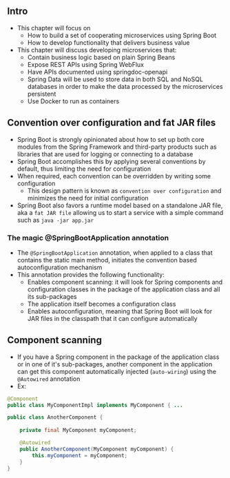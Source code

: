 ## Intro
- This chapter will focus on 
	- How to build a set of cooperating microservices using Spring Boot
	- How to develop functionality that delivers business value
- This chapter will discuss developing microservices that:
	- Contain business logic based on plain Spring Beans
	- Expose REST APIs using Spring WebFlux
	- Have APIs documented using springdoc-openapi
	- Spring Data will be used to store data in both SQL and NoSQL databases in order to make the data processed by the microservices persistent
	- Use Docker to run as containers
## Convention over configuration and fat JAR files
- Spring Boot is strongly opinionated about how to set up both core modules from the Spring Framework and third-party products such as libraries that are used for logging or connecting to a database
- Spring Boot accomplishes this by applying several conventions by default, thus limiting the need for configuration
- When required, each convention can be overridden by writing some configuration
	- This design pattern is known as `convention over configuration` and minimizes the need for initial configuration
- Spring Boot also favors a runtime model based on a standalone JAR file, aka a `fat JAR file` allowing us to start a service with a simple command such as `java -jar app.jar`
### The magic @SpringBootApplication annotation
- The `@SpringBootApplication` annotation, when applied to a class that contains the static main method, initiates the convention based autoconfiguration mechanism
- This annotation provides the following functionality:
	- Enables component scanning: it will look for Spring components and configuration classes in the package of the application class and all its sub-packages
	- The application itself becomes a configuration class
	- Enables autoconfiguration, meaning that Spring Boot will look for JAR files in the classpath that it can configure automatically
## Component scanning
- If you have a Spring component in the package of the application class or in one of it's sub-packages, another component in the application can get this component automatically injected (`auto-wiring`)  using the `@Autowired` annotation
- Ex:
```java
@Component 
public class MyComponentImpl implements MyComponent { ...

public class AnotherComponent {
	
	private final MyComponent myComponent;

	@Autowired
	public AnotherComponent(MyComponent myComponent) {
		this.myComponent = myComponent;
	}
}
```

